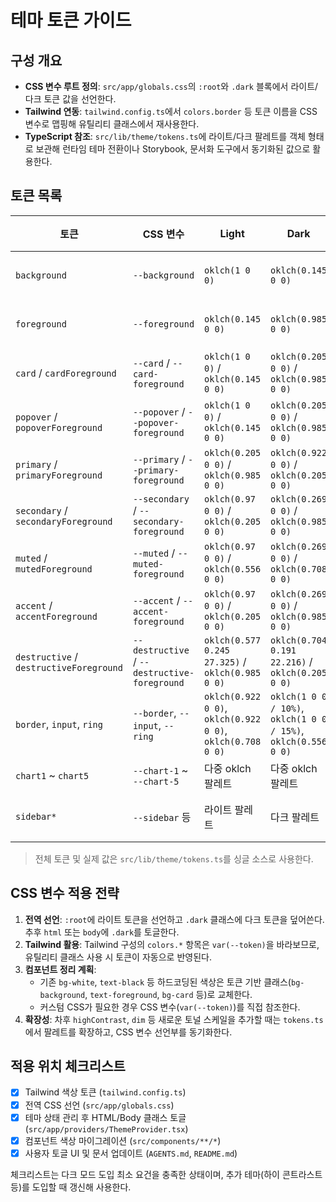 # 테마 토큰 가이드

## 구성 개요

- **CSS 변수 루트 정의**: `src/app/globals.css`의 `:root`와 `.dark` 블록에서 라이트/다크 토큰 값을 선언한다.
- **Tailwind 연동**: `tailwind.config.ts`에서 `colors.border` 등 토큰 이름을 CSS 변수로 맵핑해 유틸리티 클래스에서 재사용한다.
- **TypeScript 참조**: `src/lib/theme/tokens.ts`에 라이트/다크 팔레트를 객체 형태로 보관해 런타임 테마 전환이나 Storybook, 문서화 도구에서 동기화된 값으로 활용한다.

## 토큰 목록

| 토큰 | CSS 변수 | Light | Dark | 사용 맥락 |
| --- | --- | --- | --- | --- |
| `background` | `--background` | `oklch(1 0 0)` | `oklch(0.145 0 0)` | 페이지 배경 |
| `foreground` | `--foreground` | `oklch(0.145 0 0)` | `oklch(0.985 0 0)` | 기본 텍스트 |
| `card` / `cardForeground` | `--card` / `--card-foreground` | `oklch(1 0 0)` / `oklch(0.145 0 0)` | `oklch(0.205 0 0)` / `oklch(0.985 0 0)` | 카드 컨테이너 |
| `popover` / `popoverForeground` | `--popover` / `--popover-foreground` | `oklch(1 0 0)` / `oklch(0.145 0 0)` | `oklch(0.205 0 0)` / `oklch(0.985 0 0)` | 팝오버 & 모달 |
| `primary` / `primaryForeground` | `--primary` / `--primary-foreground` | `oklch(0.205 0 0)` / `oklch(0.985 0 0)` | `oklch(0.922 0 0)` / `oklch(0.205 0 0)` | 주요 CTA |
| `secondary` / `secondaryForeground` | `--secondary` / `--secondary-foreground` | `oklch(0.97 0 0)` / `oklch(0.205 0 0)` | `oklch(0.269 0 0)` / `oklch(0.985 0 0)` | 보조 버튼 |
| `muted` / `mutedForeground` | `--muted` / `--muted-foreground` | `oklch(0.97 0 0)` / `oklch(0.556 0 0)` | `oklch(0.269 0 0)` / `oklch(0.708 0 0)` | 서브 텍스트 |
| `accent` / `accentForeground` | `--accent` / `--accent-foreground` | `oklch(0.97 0 0)` / `oklch(0.205 0 0)` | `oklch(0.269 0 0)` / `oklch(0.985 0 0)` | 강조 섹션 |
| `destructive` / `destructiveForeground` | `--destructive` / `--destructive-foreground` | `oklch(0.577 0.245 27.325)` / `oklch(0.985 0 0)` | `oklch(0.704 0.191 22.216)` / `oklch(0.205 0 0)` | 위험 경고 |
| `border`, `input`, `ring` | `--border`, `--input`, `--ring` | `oklch(0.922 0 0)`, `oklch(0.922 0 0)`, `oklch(0.708 0 0)` | `oklch(1 0 0 / 10%)`, `oklch(1 0 0 / 15%)`, `oklch(0.556 0 0)` | 경계 및 포커스 |
| `chart1` ~ `chart5` | `--chart-1` ~ `--chart-5` | 다중 oklch 팔레트 | 다중 oklch 팔레트 | 차트 색상 |
| `sidebar*` | `--sidebar` 등 | 라이트 팔레트 | 다크 팔레트 | 사이드바 모듈 |

> 전체 토큰 및 실제 값은 `src/lib/theme/tokens.ts`를 싱글 소스로 사용한다.

## CSS 변수 적용 전략

1. **전역 선언**: `:root`에 라이트 토큰을 선언하고 `.dark` 클래스에 다크 토큰을 덮어쓴다. 추후 `html` 또는 `body`에 `.dark`를 토글한다.
2. **Tailwind 활용**: Tailwind 구성의 `colors.*` 항목은 `var(--token)`을 바라보므로, 유틸리티 클래스 사용 시 토큰이 자동으로 반영된다.
3. **컴포넌트 정리 계획**:
   - 기존 `bg-white`, `text-black` 등 하드코딩된 색상은 토큰 기반 클래스(`bg-background`, `text-foreground`, `bg-card` 등)로 교체한다.
   - 커스텀 CSS가 필요한 경우 CSS 변수(`var(--token)`)를 직접 참조한다.
4. **확장성**: 차후 `highContrast`, `dim` 등 새로운 토널 스케일을 추가할 때는 `tokens.ts`에서 팔레트를 확장하고, CSS 변수 선언부를 동기화한다.

## 적용 위치 체크리스트

- [x] Tailwind 색상 토큰 (`tailwind.config.ts`)
- [x] 전역 CSS 선언 (`src/app/globals.css`)
- [x] 테마 상태 관리 후 HTML/Body 클래스 토글 (`src/app/providers/ThemeProvider.tsx`)
- [x] 컴포넌트 색상 마이그레이션 (`src/components/**/*`)
- [x] 사용자 토글 UI 및 문서 업데이트 (`AGENTS.md`, `README.md`)

체크리스트는 다크 모드 도입 최소 요건을 충족한 상태이며, 추가 테마(하이 콘트라스트 등)를 도입할 때 갱신해 사용한다.
